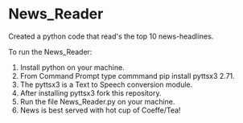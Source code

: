 # News_Reader
Created a python code that read's the top 10 news-headlines. 

To run the News_Reader:
1) Install python on your machine.
2) From Command Prompt type commmand pip install pyttsx3 2.71.
3) The pyttsx3 is a  Text to Speech conversion module.
4) After installing pyttsx3 fork this repository.
5) Run the file News_Reader.py on your machine.
6) News is best served with hot cup of Coeffe/Tea!
